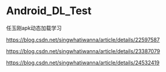 # Android_DL_Test
任玉刚apk动态加载学习


https://blog.csdn.net/singwhatiwanna/article/details/22597587

https://blog.csdn.net/singwhatiwanna/article/details/23387079

https://blog.csdn.net/singwhatiwanna/article/details/24532419


